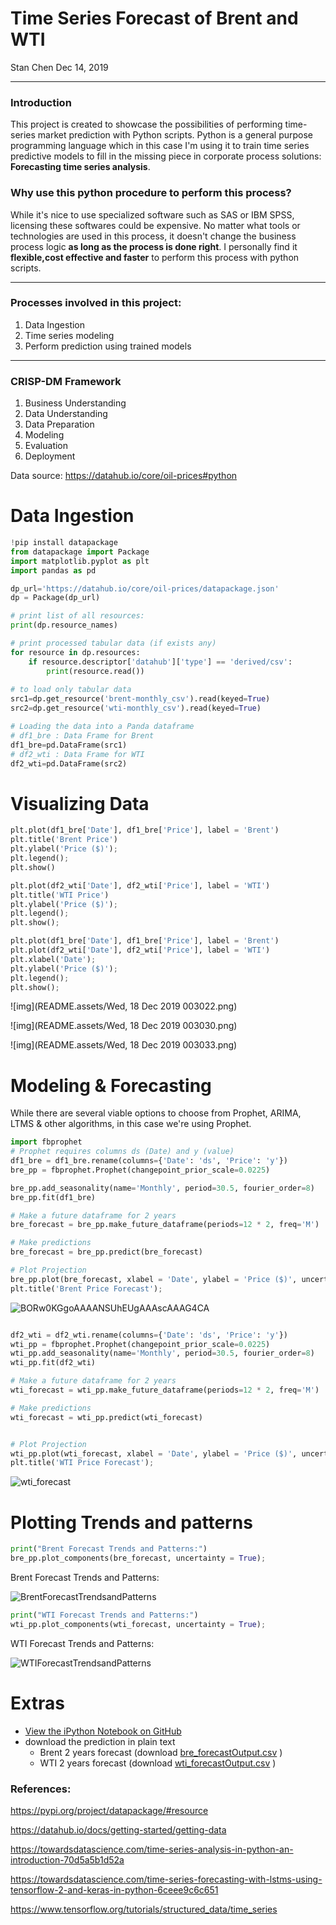 # Time Series Forecast of Brent and WTI

Stan Chen Dec 14, 2019

---
### Introduction
This project is created to showcase the possibilities of performing time-series market prediction with Python scripts. Python is a general purpose programming language which in this case I'm using it to train time series predictive models to fill in the missing piece in corporate process solutions: **Forecasting time series analysis**.


### Why use this python procedure to perform this process?

While it's nice to use specialized software such as SAS or IBM SPSS, licensing these softwares could be expensive. 
No matter what tools or technologies are used in this process, it doesn't change the business process logic **as long as the process is done right**. I personally find it **flexible,cost effective and faster** to perform this process with python scripts. 

---
### Processes involved in this project:
1. Data Ingestion
2. Time series modeling
3. Perform prediction using trained models
---

###  CRISP-DM Framework
1. Business Understanding
2. Data Understanding
3. Data Preparation
4. Modeling
5. Evaluation
6. Deployment

Data source:
https://datahub.io/core/oil-prices#python



# Data Ingestion

```python
!pip install datapackage
from datapackage import Package
import matplotlib.pyplot as plt 
import pandas as pd

dp_url='https://datahub.io/core/oil-prices/datapackage.json'
dp = Package(dp_url)

# print list of all resources:
print(dp.resource_names)

# print processed tabular data (if exists any)
for resource in dp.resources:
    if resource.descriptor['datahub']['type'] == 'derived/csv':
        print(resource.read())
        
# to load only tabular data
src1=dp.get_resource('brent-monthly_csv').read(keyed=True)
src2=dp.get_resource('wti-monthly_csv').read(keyed=True)

# Loading the data into a Panda dataframe
# df1_bre : Data Frame for Brent
df1_bre=pd.DataFrame(src1)
# df2_wti : Data Frame for WTI
df2_wti=pd.DataFrame(src2)
```

# Visualizing Data

```python
plt.plot(df1_bre['Date'], df1_bre['Price'], label = 'Brent')
plt.title('Brent Price')
plt.ylabel('Price ($)');
plt.legend();
plt.show()

plt.plot(df2_wti['Date'], df2_wti['Price'], label = 'WTI')
plt.title('WTI Price')
plt.ylabel('Price ($)');
plt.legend();
plt.show();

plt.plot(df1_bre['Date'], df1_bre['Price'], label = 'Brent')
plt.plot(df2_wti['Date'], df2_wti['Price'], label = 'WTI')
plt.xlabel('Date');
plt.ylabel('Price ($)');
plt.legend();
plt.show();
```

 ![img](README.assets/Wed, 18 Dec 2019 003022.png) 

 ![img](README.assets/Wed, 18 Dec 2019 003030.png) 

 ![img](README.assets/Wed, 18 Dec 2019 003033.png) 



# Modeling & Forecasting
While there are several viable options to choose from Prophet, ARIMA, LTMS & other algorithms, in this case we're using Prophet.

```python
import fbprophet
# Prophet requires columns ds (Date) and y (value)
df1_bre = df1_bre.rename(columns={'Date': 'ds', 'Price': 'y'})
bre_pp = fbprophet.Prophet(changepoint_prior_scale=0.0225)

bre_pp.add_seasonality(name='Monthly', period=30.5, fourier_order=8)
bre_pp.fit(df1_bre)

# Make a future dataframe for 2 years
bre_forecast = bre_pp.make_future_dataframe(periods=12 * 2, freq='M')

# Make predictions
bre_forecast = bre_pp.predict(bre_forecast)

# Plot Projection
bre_pp.plot(bre_forecast, xlabel = 'Date', ylabel = 'Price ($)', uncertainty = True)
plt.title('Brent Price Forecast');
```

![BORw0KGgoAAAANSUhEUgAAAscAAAG4CA](README.assets/BORw0KGgoAAAANSUhEUgAAAscAAAG4CA.png)

```python

df2_wti = df2_wti.rename(columns={'Date': 'ds', 'Price': 'y'})
wti_pp = fbprophet.Prophet(changepoint_prior_scale=0.0225)
wti_pp.add_seasonality(name='Monthly', period=30.5, fourier_order=8)
wti_pp.fit(df2_wti)

# Make a future dataframe for 2 years
wti_forecast = wti_pp.make_future_dataframe(periods=12 * 2, freq='M')

# Make predictions
wti_forecast = wti_pp.predict(wti_forecast)


# Plot Projection
wti_pp.plot(wti_forecast, xlabel = 'Date', ylabel = 'Price ($)', uncertainty = True)
plt.title('WTI Price Forecast');
```

![wti_forecast](README.assets/wti_forecast.png)

# Plotting Trends and patterns

```python
print("Brent Forecast Trends and Patterns:")
bre_pp.plot_components(bre_forecast, uncertainty = True);
```



Brent Forecast Trends and Patterns:

![BrentForecastTrendsandPatterns](README.assets/BrentForecastTrendsandPatterns.png)

```python
print("WTI Forecast Trends and Patterns:")
wti_pp.plot_components(wti_forecast, uncertainty = True);	
```

 WTI Forecast Trends and Patterns: 

![WTIForecastTrendsandPatterns](README.assets/WTIForecastTrendsandPatterns.png)



# Extras
- [View the iPython Notebook on GitHub](https://github.com/stan587/Data-Science-Portfolio/blob/master/Time_Series_Oil_Price_Forecast/Time_Series_Forecast_of_Brent_and_WTI.ipynb)
- download the prediction in plain text
  - Brent 2 years forecast (download [bre_forecastOutput.csv](https://github.com/stan587/Data-Science-Portfolio/blob/master/Time_Series_Oil_Price_Forecast/bre_forecastOutput.csv) )
  - WTI 2 years forecast (download [wti_forecastOutput.csv](https://github.com/stan587/Data-Science-Portfolio/blob/master/Time_Series_Oil_Price_Forecast/wti_forecastOutput.csv) )



### References:

https://pypi.org/project/datapackage/#resource

https://datahub.io/docs/getting-started/getting-data

https://towardsdatascience.com/time-series-analysis-in-python-an-introduction-70d5a5b1d52a

https://towardsdatascience.com/time-series-forecasting-with-lstms-using-tensorflow-2-and-keras-in-python-6ceee9c6c651


https://www.tensorflow.org/tutorials/structured_data/time_series